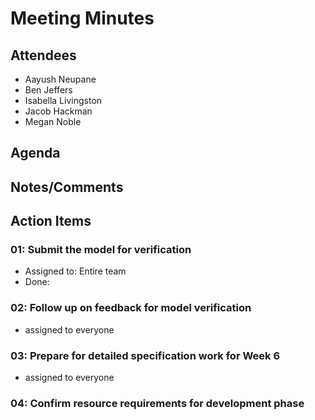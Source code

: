 # Meeting Minutes

##  Attendees
* Aayush Neupane
* Ben Jeffers
* Isabella Livingston
* Jacob Hackman
* Megan Noble

##  Agenda

##  Notes/Comments

##  Action Items

###  01:  Submit the model for verification
- Assigned to: Entire team
- Done: 

###  02:  Follow up on feedback for model verification
- assigned to everyone

###  03:  Prepare for detailed specification work for Week 6
- assigned to everyone

###  04:  Confirm resource requirements for development phase